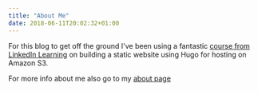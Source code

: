 ```yaml
---
title: "About Me"
date: 2018-06-11T20:02:32+01:00
---
```




For this blog to get off the ground I've been using a fantastic [course from LinkedIn Learning](https://www.linkedin.com/learning/learning-static-site-building-with-hugo) on building a static website using Hugo for hosting on Amazon S3.  

For more info about me also go to my [about page](/about)